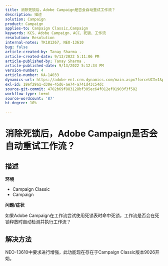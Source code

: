 ```yaml
---
title: 消除死锁后，Adobe Campaign是否会自动重试工作流？
description: 描述
solution: Campaign
product: Campaign
applies-to: Campaign Classic,Campaign
keywords: KCS、Adobe Campaign、ACC、死锁、工作流
resolution: Resolution
internal-notes: TK181267, NEO-13610
bug: false
article-created-by: Tanay Sharma .
article-created-date: 9/13/2022 5:11:06 PM
article-published-by: Tanay Sharma .
article-published-date: 9/13/2022 5:12:34 PM
version-number: 4
article-number: KA-14033
dynamics-url: https://adobe-ent.crm.dynamics.com/main.aspx?forceUCI=1&pagetype=entityrecord&etn=knowledgearticle&id=33c2550b-8733-ed11-9db1-002248086735
exl-id: 18ef29a1-d30e-45d6-ae74-a741d43c54dc
source-git-commit: 4702b69f883128bf305ec64f012ef01903f3f582
workflow-type: tm+mt
source-wordcount: '87'
ht-degree: 10%

---
```


# 消除死锁后，Adobe Campaign是否会自动重试工作流？

## 描述


<b>环境</b>

- Campaign Classic
- Campaign




<b>问题/症状</b>

如果Adobe Campaign在工作流尝试使用死锁表时命中死锁，工作流是否会在死锁释放时自动检测并执行工作流？

## 解决方法


NEO-13610中要求进行增强，此功能现在存在于Campaign Classic版本9026开始。
